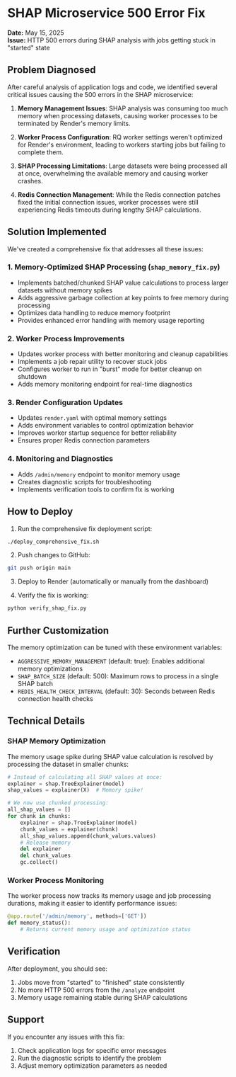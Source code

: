 # SHAP Microservice 500 Error Fix

**Date:** May 15, 2025  
**Issue:** HTTP 500 errors during SHAP analysis with jobs getting stuck in "started" state

## Problem Diagnosed

After careful analysis of application logs and code, we identified several critical issues causing the 500 errors in the SHAP microservice:

1. **Memory Management Issues**: SHAP analysis was consuming too much memory when processing datasets, causing worker processes to be terminated by Render's memory limits.

2. **Worker Process Configuration**: RQ worker settings weren't optimized for Render's environment, leading to workers starting jobs but failing to complete them.

3. **SHAP Processing Limitations**: Large datasets were being processed all at once, overwhelming the available memory and causing worker crashes.

4. **Redis Connection Management**: While the Redis connection patches fixed the initial connection issues, worker processes were still experiencing Redis timeouts during lengthy SHAP calculations.

## Solution Implemented

We've created a comprehensive fix that addresses all these issues:

### 1. Memory-Optimized SHAP Processing (`shap_memory_fix.py`)

- Implements batched/chunked SHAP value calculations to process larger datasets without memory spikes
- Adds aggressive garbage collection at key points to free memory during processing
- Optimizes data handling to reduce memory footprint
- Provides enhanced error handling with memory usage reporting

### 2. Worker Process Improvements

- Updates worker process with better monitoring and cleanup capabilities
- Implements a job repair utility to recover stuck jobs
- Configures worker to run in "burst" mode for better cleanup on shutdown
- Adds memory monitoring endpoint for real-time diagnostics

### 3. Render Configuration Updates

- Updates `render.yaml` with optimal memory settings
- Adds environment variables to control optimization behavior
- Improves worker startup sequence for better reliability
- Ensures proper Redis connection parameters

### 4. Monitoring and Diagnostics

- Adds `/admin/memory` endpoint to monitor memory usage
- Creates diagnostic scripts for troubleshooting
- Implements verification tools to confirm fix is working

## How to Deploy

1. Run the comprehensive fix deployment script:

```bash
./deploy_comprehensive_fix.sh
```

2. Push changes to GitHub:

```bash
git push origin main
```

3. Deploy to Render (automatically or manually from the dashboard)

4. Verify the fix is working:

```bash
python verify_shap_fix.py
```

## Further Customization

The memory optimization can be tuned with these environment variables:

- `AGGRESSIVE_MEMORY_MANAGEMENT` (default: true): Enables additional memory optimizations
- `SHAP_BATCH_SIZE` (default: 500): Maximum rows to process in a single SHAP batch
- `REDIS_HEALTH_CHECK_INTERVAL` (default: 30): Seconds between Redis connection health checks

## Technical Details

### SHAP Memory Optimization

The memory usage spike during SHAP value calculation is resolved by processing the dataset in smaller chunks:

```python
# Instead of calculating all SHAP values at once:
explainer = shap.TreeExplainer(model)
shap_values = explainer(X)  # Memory spike!

# We now use chunked processing:
all_shap_values = []
for chunk in chunks:
    explainer = shap.TreeExplainer(model)
    chunk_values = explainer(chunk)
    all_shap_values.append(chunk_values.values)
    # Release memory
    del explainer
    del chunk_values
    gc.collect()
```

### Worker Process Monitoring

The worker process now tracks its memory usage and job processing durations, making it easier to identify performance issues:

```python
@app.route('/admin/memory', methods=['GET'])
def memory_status():
    # Returns current memory usage and optimization status
```

## Verification

After deployment, you should see:

1. Jobs move from "started" to "finished" state consistently
2. No more HTTP 500 errors from the `/analyze` endpoint
3. Memory usage remaining stable during SHAP calculations

## Support

If you encounter any issues with this fix:

1. Check application logs for specific error messages
2. Run the diagnostic scripts to identify the problem
3. Adjust memory optimization parameters as needed
